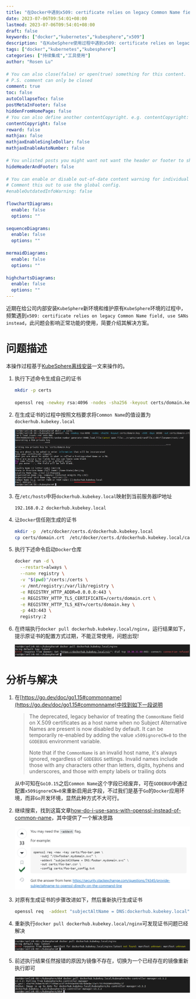 ```yaml
---
title: "在Docker中遇到x509: certificate relies on legacy Common Name field, use SANs instead问题的解决"
date: 2023-07-06T09:54:01+08:00
lastmod: 2023-07-06T09:54:01+08:00
draft: false
keywords: ["docker","kubernetes","kubesphere","x509"]
description: "在KubeSphere使用过程中遇到x509: certificate relies on legacy Common Name field, use SANs instead问题的解决，简要介绍其解决方案"
tags: ["docker","kubernetes","kubesphere"]
categories: ["持续集成","工具使用"]
author: "Rosen Lu"

# You can also close(false) or open(true) something for this content.
# P.S. comment can only be closed
comment: true
toc: false
autoCollapseToc: false
postMetaInFooter: false
hiddenFromHomePage: false
# You can also define another contentCopyright. e.g. contentCopyright: "This is another copyright."
contentCopyright: false
reward: false
mathjax: false
mathjaxEnableSingleDollar: false
mathjaxEnableAutoNumber: false

# You unlisted posts you might want not want the header or footer to show
hideHeaderAndFooter: false

# You can enable or disable out-of-date content warning for individual post.
# Comment this out to use the global config.
#enableOutdatedInfoWarning: false

flowchartDiagrams:
  enable: false
  options: ""

sequenceDiagrams: 
  enable: false
  options: ""

mermaidDiagrams: 
  enable: false
  options: ""

highchartsDiagrams: 
  enable: false
  options: ""
---
```


近期在给公司内部安装`KubeSphere`新环境和维护原有`KubeSphere`环境的过程中，频繁遇到`x509: certificate relies on legacy Common Name field, use SANs instead`，此问题会影响正常功能的使用，简要介绍其解决方案。

<!--more-->

# 问题描述

本操作过程基于[KubeSphere离线安装](https://www.kubesphere.io/zh/docs/v3.3/installing-on-kubernetes/on-prem-kubernetes/install-ks-on-linux-airgapped/)一文来操作的。

1. 执行下述命令生成自己的证书

   ```bash
   mkdir -p certs
   
   openssl req -newkey rsa:4096 -nodes -sha256 -keyout certs/domain.key -x509 -days 36500 -out certs/domain.crt
   ```

2. 在生成证书的过程中按照文档要求将`Common Name`的值设置为`dockerhub.kubekey.local`

   ![生成自定义证书](/blog_img/docker/x509-certificate-relies-on-legacy-common-name-field-use-sans-instead/generate-custom-cert.png "生成自定义证书") 

3. 在`/etc/hosts`中将`dockerhub.kubekey.local`映射到当前服务器IP地址

   ```
   192.168.0.2 dockerhub.kubekey.local
   ```

4. 让`Docker`信任刚生成的证书

   ```bash
   mkdir -p  /etc/docker/certs.d/dockerhub.kubekey.local
   cp certs/domain.crt  /etc/docker/certs.d/dockerhub.kubekey.local/ca.crt
   ```

5. 执行下述命令启动`Docker`仓库

   ```bash
   docker run -d \
     --restart=always \
     --name registry \
     -v "$(pwd)"/certs:/certs \
     -v /mnt/registry:/var/lib/registry \
     -e REGISTRY_HTTP_ADDR=0.0.0.0:443 \
     -e REGISTRY_HTTP_TLS_CERTIFICATE=/certs/domain.crt \
     -e REGISTRY_HTTP_TLS_KEY=/certs/domain.key \
     -p 443:443 \
     registry:2
   ```

6. 在终端执行`docker pull dockerhub.kubekey.local/nginx`，运行结果如下，提示原证书的配置方式过期，不能正常使用，问题出现!

   ![由于证书问题导致本地仓库无法工作](/blog_img/docker/x509-certificate-relies-on-legacy-common-name-field-use-sans-instead/docker-registry-cert-validate-failed.png "由于证书问题导致本地仓库无法工作") 

# 分析与解决

1. 在[https://go.dev/doc/go1.15#commonname](https://go.dev/doc/go1.15#commonname)中找到如下一段说明

   > The deprecated, legacy behavior of treating the `CommonName` field on X.509 certificates as a host name when no Subject Alternative Names are present is now disabled by default. It can be temporarily re-enabled by adding the value `x509ignoreCN=0` to the `GODEBUG` environment variable.
   >
   > Note that if the `CommonName` is an invalid host name, it's always ignored, regardless of `GODEBUG` settings. Invalid names include those with any characters other than letters, digits, hyphens and underscores, and those with empty labels or trailing dots

   从中可知在`Go10.15`之后`Common Name`这个字段已经废弃，可在`GODEBUG`中通过配置`x509ignoreCN=0`来重新启用此字段，不过我们是基于`Go`的`Docker`应用环境，而非`Go`开发环境，显然此种方式不大可行。

2. 继续搜索，找到这篇文章[how-do-i-use-sans-with-openssl-instead-of-common-name](https://stackoverflow.com/questions/64814173/how-do-i-use-sans-with-openssl-instead-of-common-name)，其中提供了一个解决思路

   ![Stackoverflow解决方案](/blog_img/docker/x509-certificate-relies-on-legacy-common-name-field-use-sans-instead/stackoverflow-solution.png "Stackoverflow解决方案") 

3. 对原有生成证书的步骤改进如下，然后重新执行生成证书

   ```bash
   openssl req  -addext "subjectAltName = DNS:dockerhub.kubekey.local" -newkey rsa:4096 -nodes -sha256 -keyout certs/domain.key -x509 -days 36500 -out certs/domain.crt
   ```

4. 重新执行`docker pull dockerhub.kubekey.local/nginx`可发现证书问题已经解决

   ![证书问题解决](/blog_img/docker/x509-certificate-relies-on-legacy-common-name-field-use-sans-instead/docker-registry-cert-validate-success.png "证书问题解决") 

5. 前述执行结果任然报错的原因为镜像不存在，切换为一个已经存在的镜像重新执行即可

   ![docker可正常拉取镜像](/blog_img/docker/x509-certificate-relies-on-legacy-common-name-field-use-sans-instead/docker-registry-pull-success.png "docker可正常拉取镜像") 